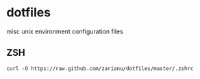 dotfiles
========

misc unix environment configuration files


ZSH
---
```
curl -O https://raw.github.com/zarianu/dotfiles/master/.zshrc
